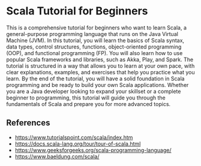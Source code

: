 # Scala Tutorial for Beginners

This is a comprehensive tutorial for beginners who want to learn Scala, a general-purpose programming language that runs on the Java Virtual Machine (JVM). In this tutorial, you will learn the basics of Scala syntax, data types, control structures, functions, object-oriented programming (OOP), and functional programming (FP). You will also learn how to use popular Scala frameworks and libraries, such as Akka, Play, and Spark. The tutorial is structured in a way that allows you to learn at your own pace, with clear explanations, examples, and exercises that help you practice what you learn. By the end of the tutorial, you will have a solid foundation in Scala programming and be ready to build your own Scala applications. Whether you are a Java developer looking to expand your skillset or a complete beginner to programming, this tutorial will guide you through the fundamentals of Scala and prepare you for more advanced topics.

## References

* https://www.tutorialspoint.com/scala/index.htm
* https://docs.scala-lang.org/tour/tour-of-scala.html
* https://www.geeksforgeeks.org/scala-programming-language/
* https://www.baeldung.com/scala/
